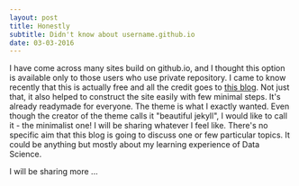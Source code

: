 ```yaml
---
layout: post
title: Honestly
subtitle: Didn't know about username.github.io 
date: 03-03-2016
---
```


I have come across many sites build on github.io, and I thought this option is available only to those users who use private repository. 
I came to know recently that this is actually free and all the credit goes to [this blog](http://deanattali.com/). Not just that, it also
helped to construct the site easily with few minimal steps. It's already readymade for everyone. The theme is what I exactly wanted. Even though
the creator of the theme calls it "beautiful jekyll", I would like to call it - the minimalist one! I will be sharing whatever I feel like.
There's no specific aim that this blog is going to discuss one or few particular topics. It could be anything but mostly about my learning
experience of Data Science.  

I will be sharing more ...
